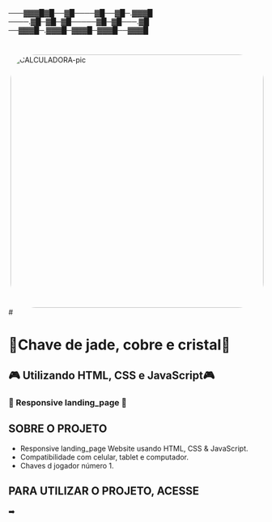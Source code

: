 
##
───▓▓▓█▓█──▓█────▓█──▓█─.▓▓▓█
────.▓█─▓█─▓█─────▓█─▓█───.▓█
──▓▓▓█─.▓▓▓█─▓▓▓█─▓▓▓█──▓▓▓█
##
#
<img align="right" alt="CALCULADORA-pic" height="500" style="border-radius:50px;" src="https://github.com/JVOA02/Chave/blob/main/gif-chaves.gif">
#

# 🔑Chave de jade, cobre e cristal🔑
## 🎮 Utilizando HTML, CSS e JavaScript🎮
### 📱 Responsive landing_page 📱

## SOBRE O PROJETO
- Responsive landing_page Website usando HTML, CSS & JavaScript.
- Compatibilidade com celular, tablet e computador.
- Chaves d jogador número 1.

## PARA UTILIZAR O PROJETO, ACESSE
➡️ 
